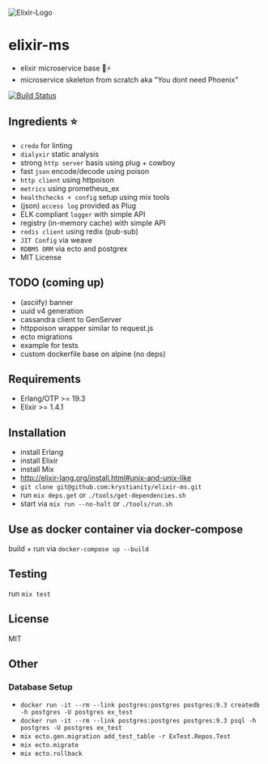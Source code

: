 ![Elixir-Logo](http://elixir-lang.org/images/logo/logo.png)

# elixir-ms
- elixir microservice base :ant::zap:
- microservice skeleton from scratch aka "You dont need Phoenix"

[![Build Status](https://travis-ci.org/krystianity/elixir-ms.svg?branch=master)](https://travis-ci.org/krystianity/elixir-ms)

## Ingredients :star:
- `credo` for linting
- `dialyxir` static analysis
- strong `http server` basis using plug + cowboy
- fast `json` encode/decode using poison
- `http client` using httpoison
- `metrics` using prometheus_ex
- `healthchecks + config` setup using mix tools
- (json) `access log` provided as Plug
- ELK compliant `logger` with simple API
- registry (in-memory cache) with simple API
- `redis client` using redix (pub-sub)
- `JIT Config` via weave
- `RDBMS ORM` via ecto and postgrex
- MIT License

## TODO (coming up)
- (asciify) banner
- uuid v4 generation
- cassandra client to GenServer
- httppoison wrapper similar to request.js
- ecto migrations
- example for tests
- custom dockerfile base on alpine (no deps)

## Requirements
- Erlang/OTP >= 19.3
- Elixir >= 1.4.1

## Installation
- install Erlang
- install Elixir
- install Mix
- http://elixir-lang.org/install.html#unix-and-unix-like
- `git clone git@github.com:krystianity/elixir-ms.git`
- run `mix deps.get` or `./tools/get-dependencies.sh`
- start via `mix run --no-halt` or `./tools/run.sh`

## Use as docker container via docker-compose
build + run via `docker-compose up --build`

## Testing
run `mix test`

## License
MIT

## Other

### Database Setup
- `docker run -it --rm --link postgres:postgres postgres:9.3 createdb -h postgres -U postgres ex_test`
- `docker run -it --rm --link postgres:postgres postgres:9.3 psql -h postgres -U postgres ex_test`
- `mix ecto.gen.migration add_test_table -r ExTest.Repos.Test`
- `mix ecto.migrate`
- `mix ecto.rollback`
